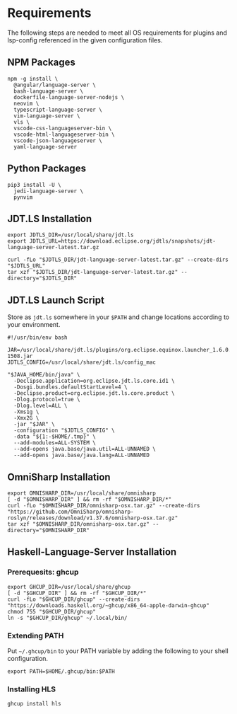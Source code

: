 # Requirements

The following steps are needed to meet all OS requirements for plugins and
lsp-config referenced in the given configuration files.

## NPM Packages

```
npm -g install \
  @angular/language-server \
  bash-language-server \
  dockerfile-language-server-nodejs \
  neovim \
  typescript-language-server \
  vim-language-server \
  vls \
  vscode-css-languageserver-bin \
  vscode-html-languageserver-bin \
  vscode-json-languageserver \
  yaml-language-server
```

## Python Packages

```
pip3 install -U \
  jedi-language-server \
  pynvim
```

## JDT.LS Installation

```
export JDTLS_DIR=/usr/local/share/jdt.ls
export JDTLS_URL=https://download.eclipse.org/jdtls/snapshots/jdt-language-server-latest.tar.gz

curl -fLo "$JDTLS_DIR/jdt-language-server-latest.tar.gz" --create-dirs "$JDTLS_URL"
tar xzf "$JDTLS_DIR/jdt-language-server-latest.tar.gz" --directory="$JDTLS_DIR"
```

## JDT.LS Launch Script

Store as `jdt.ls` somewhere in your `$PATH` and change locations according to
your environment.

```
#!/usr/bin/env bash

JAR=/usr/local/share/jdt.ls/plugins/org.eclipse.equinox.launcher_1.6.0.v20200915-1508.jar
JDTLS_CONFIG=/usr/local/share/jdt.ls/config_mac

"$JAVA_HOME/bin/java" \
  -Declipse.application=org.eclipse.jdt.ls.core.id1 \
  -Dosgi.bundles.defaultStartLevel=4 \
  -Declipse.product=org.eclipse.jdt.ls.core.product \
  -Dlog.protocol=true \
  -Dlog.level=ALL \
  -Xms1g \
  -Xmx2G \
  -jar "$JAR" \
  -configuration "$JDTLS_CONFIG" \
  -data "${1:-$HOME/.tmp}" \
  --add-modules=ALL-SYSTEM \
  --add-opens java.base/java.util=ALL-UNNAMED \
  --add-opens java.base/java.lang=ALL-UNNAMED
```

## OmniSharp Installation

```
export OMNISHARP_DIR=/usr/local/share/omnisharp
[ -d "$OMNISHARP_DIR" ] && rm -rf "$OMNISHARP_DIR/*"
curl -fLo "$OMNISHARP_DIR/omnisharp-osx.tar.gz" --create-dirs "https://github.com/OmniSharp/omnisharp-roslyn/releases/download/v1.37.6/omnisharp-osx.tar.gz"
tar xzf "$OMNISHARP_DIR/omnisharp-osx.tar.gz" --directory="$OMNISHARP_DIR"
```

## Haskell-Language-Server Installation

### Prerequesits: ghcup

```
export GHCUP_DIR=/usr/local/share/ghcup
[ -d "$GHCUP_DIR" ] && rm -rf "$GHCUP_DIR/*"
curl -fLo "$GHCUP_DIR/ghcup" --create-dirs "https://downloads.haskell.org/~ghcup/x86_64-apple-darwin-ghcup"
chmod 755 "$GHCUP_DIR/ghcup"
ln -s "$GHCUP_DIR/ghcup" ~/.local/bin/
```

### Extending PATH

Put `~/.ghcup/bin` to your PATH variable by adding the following to your shell
configuration.

```
export PATH=$HOME/.ghcup/bin:$PATH
```

### Installing HLS

```
ghcup install hls
```

